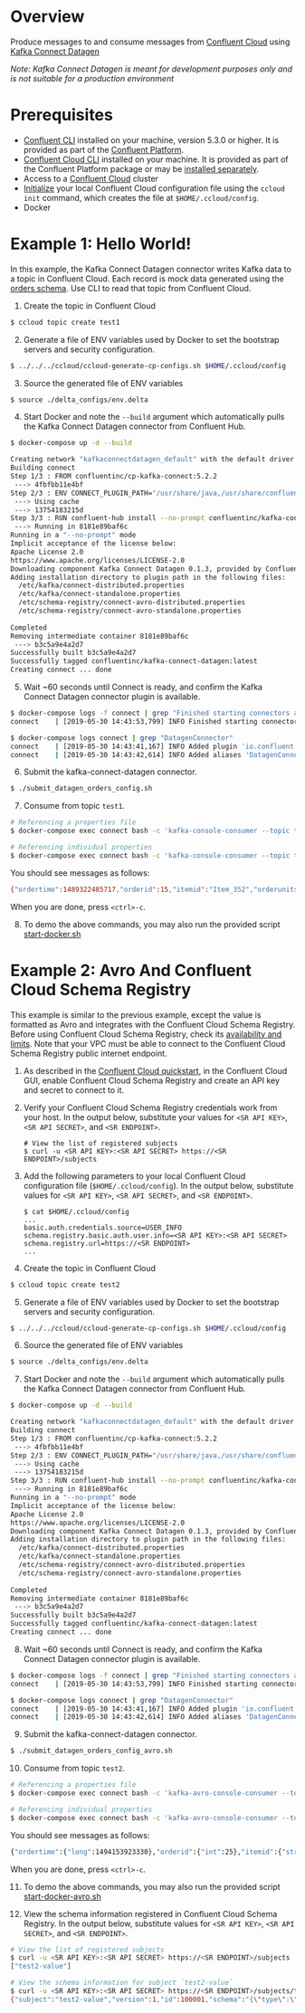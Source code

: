 # Overview

Produce messages to and consume messages from [Confluent Cloud](https://www.confluent.io/confluent-cloud/) using [Kafka Connect Datagen](https://www.confluent.io/hub/confluentinc/kafka-connect-datagen)

*Note: Kafka Connect Datagen is meant for development purposes only and is not suitable for a production environment*


# Prerequisites

* [Confluent CLI](https://docs.confluent.io/current/cli/installing.html) installed on your machine, version 5.3.0 or higher. It is provided as part of the [Confluent Platform](https://www.confluent.io/download/).
* [Confluent Cloud CLI](https://docs.confluent.io/current/cloud/cli/install.html) installed on your machine. It is provided as part of the Confluent Platform package or may be [installed separately](https://docs.confluent.io/current/cloud/cli/install.html).
* Access to a [Confluent Cloud](https://www.confluent.io/confluent-cloud/) cluster
* [Initialize](https://docs.confluent.io/current/cloud/cli/multi-cli.html#connect-ccloud-cli-to-a-cluster) your local Confluent Cloud configuration file using the `ccloud init` command, which creates the file at `$HOME/.ccloud/config`.
* Docker


# Example 1: Hello World!

In this example, the Kafka Connect Datagen connector writes Kafka data to a topic in Confluent Cloud. 
Each record is mock data generated using the [orders schema](https://github.com/confluentinc/kafka-connect-datagen/blob/master/src/main/resources/orders_schema.avro).
Use CLI to read that topic from Confluent Cloud.

1. Create the topic in Confluent Cloud

```bash
$ ccloud topic create test1
```

2. Generate a file of ENV variables used by Docker to set the bootstrap servers and security configuration.

```bash
$ ../../../ccloud/ccloud-generate-cp-configs.sh $HOME/.ccloud/config
```

3. Source the generated file of ENV variables

```bash
$ source ./delta_configs/env.delta
```

4. Start Docker and note the `--build` argument which automatically pulls the Kafka Connect Datagen connector from Confluent Hub.

```bash
$ docker-compose up -d --build

Creating network "kafkaconnectdatagen_default" with the default driver
Building connect
Step 1/3 : FROM confluentinc/cp-kafka-connect:5.2.2
 ---> 4fbfbb11e4bf
Step 2/3 : ENV CONNECT_PLUGIN_PATH="/usr/share/java,/usr/share/confluent-hub-components"
 ---> Using cache
 ---> 13754183215d
Step 3/3 : RUN confluent-hub install --no-prompt confluentinc/kafka-connect-datagen:latest
 ---> Running in 8181e89baf6c
Running in a "--no-prompt" mode 
Implicit acceptance of the license below:  
Apache License 2.0 
https://www.apache.org/licenses/LICENSE-2.0 
Downloading component Kafka Connect Datagen 0.1.3, provided by Confluent, Inc. from Confluent Hub and installing into /usr/share/confluent-hub-components 
Adding installation directory to plugin path in the following files: 
  /etc/kafka/connect-distributed.properties 
  /etc/kafka/connect-standalone.properties 
  /etc/schema-registry/connect-avro-distributed.properties 
  /etc/schema-registry/connect-avro-standalone.properties 
 
Completed 
Removing intermediate container 8181e89baf6c
 ---> b3c5a9e4a2d7
Successfully built b3c5a9e4a2d7
Successfully tagged confluentinc/kafka-connect-datagen:latest
Creating connect ... done
```

5. Wait ~60 seconds until Connect is ready, and confirm the Kafka Connect Datagen connector plugin is available.

```bash
$ docker-compose logs -f connect | grep "Finished starting connectors and tasks"
connect    | [2019-05-30 14:43:53,799] INFO Finished starting connectors and tasks (org.apache.kafka.connect.runtime.distributed.DistributedHerder)

$ docker-compose logs connect | grep "DatagenConnector"
connect    | [2019-05-30 14:43:41,167] INFO Added plugin 'io.confluent.kafka.connect.datagen.DatagenConnector' (org.apache.kafka.connect.runtime.isolation.DelegatingClassLoader)
connect    | [2019-05-30 14:43:42,614] INFO Added aliases 'DatagenConnector' and 'Datagen' to plugin 'io.confluent.kafka.connect.datagen.DatagenConnector' (org.apache.kafka.connect.runtime.isolation.DelegatingClassLoader)
```

6. Submit the kafka-connect-datagen connector.

```bash
$ ./submit_datagen_orders_config.sh 
```

7. Consume from topic `test1`.

```bash
# Referencing a properties file
$ docker-compose exec connect bash -c 'kafka-console-consumer --topic test1 --bootstrap-server $CONNECT_BOOTSTRAP_SERVERS --consumer.config /tmp/ak-tools-ccloud.delta --max-messages 5'

# Referencing individual properties
$ docker-compose exec connect bash -c 'kafka-console-consumer --topic test1 --bootstrap-server $CONNECT_BOOTSTRAP_SERVERS --consumer-property ssl.endpoint.identification.algorithm=https --consumer-property sasl.mechanism=PLAIN --consumer-property security.protocol=SASL_SSL --consumer-property sasl.jaas.config="$SASL_JAAS_CONFIG_PROPERTY_FORMAT" --max-messages 5'
```

You should see messages as follows:

```bash
{"ordertime":1489322485717,"orderid":15,"itemid":"Item_352","orderunits":9.703502112840228,"address":{"city":"City_48","state":"State_21","zipcode":32731}}
```

When you are done, press `<ctrl>-c`.

8. To demo the above commands, you may also run the provided script [start-docker.sh](start-docker.sh)


# Example 2: Avro And Confluent Cloud Schema Registry

This example is similar to the previous example, except the value is formatted as Avro and integrates with the Confluent Cloud Schema Registry.
Before using Confluent Cloud Schema Registry, check its [availability and limits](https://docs.confluent.io/current/cloud/limits.html).
Note that your VPC must be able to connect to the Confluent Cloud Schema Registry public internet endpoint.

1. As described in the [Confluent Cloud quickstart](https://docs.confluent.io/current/quickstart/cloud-quickstart.html), in the Confluent Cloud GUI, enable Confluent Cloud Schema Registry and create an API key and secret to connect to it.

2. Verify your Confluent Cloud Schema Registry credentials work from your host. In the output below, substitute your values for `<SR API KEY>`, `<SR API SECRET>`, and `<SR ENDPOINT>`.

    ```shell
    # View the list of registered subjects
    $ curl -u <SR API KEY>:<SR API SECRET> https://<SR ENDPOINT>/subjects
    ```

3. Add the following parameters to your local Confluent Cloud configuration file (``$HOME/.ccloud/config``). In the output below, substitute values for `<SR API KEY>`, `<SR API SECRET>`, and `<SR ENDPOINT>`.

    ```shell
    $ cat $HOME/.ccloud/config
    ...
    basic.auth.credentials.source=USER_INFO
    schema.registry.basic.auth.user.info=<SR API KEY>:<SR API SECRET>
    schema.registry.url=https://<SR ENDPOINT>
    ...
    ```

4. Create the topic in Confluent Cloud

```bash
$ ccloud topic create test2
```

5. Generate a file of ENV variables used by Docker to set the bootstrap servers and security configuration.

```bash
$ ../../../ccloud/ccloud-generate-cp-configs.sh $HOME/.ccloud/config
```

6. Source the generated file of ENV variables

```bash
$ source ./delta_configs/env.delta
```

7. Start Docker and note the `--build` argument which automatically pulls the Kafka Connect Datagen connector from Confluent Hub.

```bash
$ docker-compose up -d --build

Creating network "kafkaconnectdatagen_default" with the default driver
Building connect
Step 1/3 : FROM confluentinc/cp-kafka-connect:5.2.2
 ---> 4fbfbb11e4bf
Step 2/3 : ENV CONNECT_PLUGIN_PATH="/usr/share/java,/usr/share/confluent-hub-components"
 ---> Using cache
 ---> 13754183215d
Step 3/3 : RUN confluent-hub install --no-prompt confluentinc/kafka-connect-datagen:latest
 ---> Running in 8181e89baf6c
Running in a "--no-prompt" mode 
Implicit acceptance of the license below:  
Apache License 2.0 
https://www.apache.org/licenses/LICENSE-2.0 
Downloading component Kafka Connect Datagen 0.1.3, provided by Confluent, Inc. from Confluent Hub and installing into /usr/share/confluent-hub-components 
Adding installation directory to plugin path in the following files: 
  /etc/kafka/connect-distributed.properties 
  /etc/kafka/connect-standalone.properties 
  /etc/schema-registry/connect-avro-distributed.properties 
  /etc/schema-registry/connect-avro-standalone.properties 
 
Completed 
Removing intermediate container 8181e89baf6c
 ---> b3c5a9e4a2d7
Successfully built b3c5a9e4a2d7
Successfully tagged confluentinc/kafka-connect-datagen:latest
Creating connect ... done
```

8. Wait ~60 seconds until Connect is ready, and confirm the Kafka Connect Datagen connector plugin is available.

```bash
$ docker-compose logs -f connect | grep "Finished starting connectors and tasks"
connect    | [2019-05-30 14:43:53,799] INFO Finished starting connectors and tasks (org.apache.kafka.connect.runtime.distributed.DistributedHerder)

$ docker-compose logs connect | grep "DatagenConnector"
connect    | [2019-05-30 14:43:41,167] INFO Added plugin 'io.confluent.kafka.connect.datagen.DatagenConnector' (org.apache.kafka.connect.runtime.isolation.DelegatingClassLoader)
connect    | [2019-05-30 14:43:42,614] INFO Added aliases 'DatagenConnector' and 'Datagen' to plugin 'io.confluent.kafka.connect.datagen.DatagenConnector' (org.apache.kafka.connect.runtime.isolation.DelegatingClassLoader)
```

9. Submit the kafka-connect-datagen connector.

```bash
$ ./submit_datagen_orders_config_avro.sh 
```

10. Consume from topic `test2`.

```bash
# Referencing a properties file
$ docker-compose exec connect bash -c 'kafka-avro-console-consumer --topic test2 --bootstrap-server $CONNECT_BOOTSTRAP_SERVERS --consumer.config /tmp/ak-tools-ccloud.delta --property basic.auth.credentials.source=$CONNECT_VALUE_CONVERTER_BASIC_AUTH_CREDENTIALS_SOURCE --property schema.registry.basic.auth.user.info=$CONNECT_VALUE_CONVERTER_SCHEMA_REGISTRY_BASIC_AUTH_USER_INFO --property schema.registry.url=$CONNECT_VALUE_CONVERTER_SCHEMA_REGISTRY_URL --max-messages 5'

# Referencing individual properties
$ docker-compose exec connect bash -c 'kafka-avro-console-consumer --topic test2 --bootstrap-server $CONNECT_BOOTSTRAP_SERVERS --consumer-property ssl.endpoint.identification.algorithm=https --consumer-property sasl.mechanism=PLAIN --consumer-property security.protocol=SASL_SSL --consumer-property sasl.jaas.config="$SASL_JAAS_CONFIG_PROPERTY_FORMAT" --property basic.auth.credentials.source=$CONNECT_VALUE_CONVERTER_BASIC_AUTH_CREDENTIALS_SOURCE --property schema.registry.basic.auth.user.info=$CONNECT_VALUE_CONVERTER_SCHEMA_REGISTRY_BASIC_AUTH_USER_INFO --property schema.registry.url=$CONNECT_VALUE_CONVERTER_SCHEMA_REGISTRY_URL --max-messages 5'
```

You should see messages as follows:

```bash
{"ordertime":{"long":1494153923330},"orderid":{"int":25},"itemid":{"string":"Item_441"},"orderunits":{"double":0.9910185646928878},"address":{"io.confluent.ksql.avro_schemas.KsqlDataSourceSchema_address":{"city":{"string":"City_61"},"state":{"string":"State_41"},"zipcode":{"long":60468}}}}
```

When you are done, press `<ctrl>-c`.

11. To demo the above commands, you may also run the provided script [start-docker-avro.sh](start-docker-avro.sh)

12. View the schema information registered in Confluent Cloud Schema Registry. In the output below, substitute values for `<SR API KEY>`, `<SR API SECRET>`, and `<SR ENDPOINT>`.

```bash
# View the list of registered subjects
$ curl -u <SR API KEY>:<SR API SECRET> https://<SR ENDPOINT>/subjects
["test2-value"]

# View the schema information for subject `test2-value`
$ curl -u <SR API KEY>:<SR API SECRET> https://<SR ENDPOINT>/subjects/test2-value/versions/1
{"subject":"test2-value","version":1,"id":100001,"schema":"{\"type\":\"record\",\"name\":\"KsqlDataSourceSchema\",\"namespace\":\"io.confluent.ksql.avro_schemas\",\"fields\":[{\"name\":\"ordertime\",\"type\":[\"null\",\"long\"],\"default\":null},{\"name\":\"orderid\",\"type\":[\"null\",\"int\"],\"default\":null},{\"name\":\"itemid\",\"type\":[\"null\",\"string\"],\"default\":null},{\"name\":\"orderunits\",\"type\":[\"null\",\"double\"],\"default\":null},{\"name\":\"address\",\"type\":[\"null\",{\"type\":\"record\",\"name\":\"KsqlDataSourceSchema_address\",\"fields\":[{\"name\":\"city\",\"type\":[\"null\",\"string\"],\"default\":null},{\"name\":\"state\",\"type\":[\"null\",\"string\"],\"default\":null},{\"name\":\"zipcode\",\"type\":[\"null\",\"long\"],\"default\":null}]}],\"default\":null}]}"}
```
